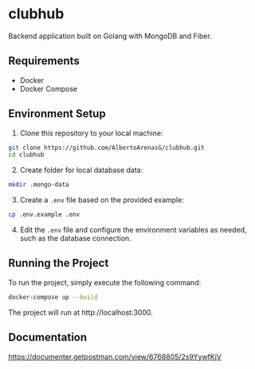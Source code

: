 # clubhub
Backend application built on Golang with MongoDB and Fiber.

## Requirements

- Docker
- Docker Compose

## Environment Setup

1. Clone this repository to your local machine:

```bash
git clone https://github.com/AlbertoArenasG/clubhub.git
cd clubhub
```

2. Create folder for local database data:

```bash
mkdir .mongo-data
```

3. Create a `.env` file based on the provided example:

```bash
cp .env.example .env
```

4. Edit the `.env` file and configure the environment variables as needed, such as the database connection.

## Running the Project

To run the project, simply execute the following command:

```bash
docker-compose up --build
```

The project will run at http://localhost:3000.

## Documentation

https://documenter.getpostman.com/view/6768805/2s9YywfKjV
